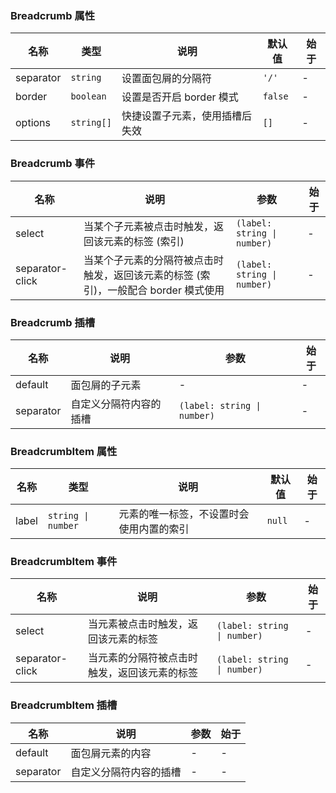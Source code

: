 ### Breadcrumb 属性

| 名称      | 类型    | 说明                     | 默认值 | 始于 |
| --------- | ------- | ------------------------ | ------ | --- |
| separator | `string`  | 设置面包屑的分隔符       | `'/'`    | - |
| border    | `boolean` | 设置是否开启 border 模式 | `false`  | - |
| options | `string[]` | 快捷设置子元素，使用插槽后失效 | `[]` | - |

### Breadcrumb 事件

| 名称               | 说明                                                                                | 参数  | 始于 |
| ------------------ | ----------------------------------------------------------------------------------- | ----- | --- |
| select          | 当某个子元素被点击时触发，返回该元素的标签 (索引)                                   | `(label: string \| number)` | - |
| separator-click | 当某个子元素的分隔符被点击时触发，返回该元素的标签 (索引)，一般配合 border 模式使用 | `(label: string \| number)` | - |

### Breadcrumb 插槽

| 名称      | 说明                   | 参数  | 始于 |
| --------- | ---------------------- | --- | --- |
| default   | 面包屑的子元素         | - | - |
| separator | 自定义分隔符内容的插槽 | `(label: string \| number)` | - |

### BreadcrumbItem 属性

| 名称  | 类型             | 说明                                     | 默认值 | 始于 |
| ----- | ---------------- | ---------------------------------------- | ------ | --- |
| label | `string \| number` | 元素的唯一标签，不设置时会使用内置的索引 | `null`   | - |

### BreadcrumbItem 事件

| 名称               | 说明                                         | 参数  | 始于 |
| ------------------ | -------------------------------------------- | ----- | --- |
| select          | 当元素被点击时触发，返回该元素的标签         | `(label: string \| number)` | - |
| separator-click | 当元素的分隔符被点击时触发，返回该元素的标签 | `(label: string \| number)` | - |

### BreadcrumbItem 插槽

| 名称      | 说明                   | 参数  | 始于 |
| --------- | ---------------------- | --- | --- |
| default   | 面包屑元素的内容         | - | - |
| separator | 自定义分隔符内容的插槽 | - | - |
